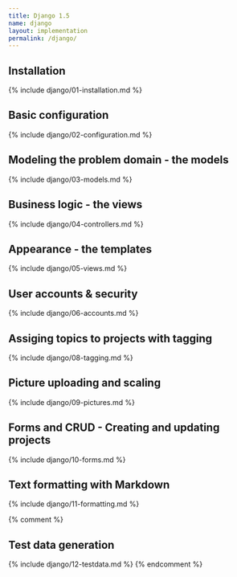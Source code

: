 ```yaml
---
title: Django 1.5
name: django
layout: implementation
permalink: /django/
---
```


## Installation
{% include django/01-installation.md %}
## Basic configuration
{% include django/02-configuration.md %}
## Modeling the problem domain - the models
{% include django/03-models.md %}
## Business logic - the views
{% include django/04-controllers.md %}
## Appearance - the templates
{% include django/05-views.md %}
## User accounts & security
{% include django/06-accounts.md %}
## Assiging topics to projects with tagging 
{% include django/08-tagging.md %}
## Picture uploading and scaling
{% include django/09-pictures.md %}
## Forms and CRUD - Creating and updating projects 
{% include django/10-forms.md %}
## Text formatting with Markdown
{% include django/11-formatting.md %}

{% comment %}
## Test data generation
{% include django/12-testdata.md %}
{% endcomment %}